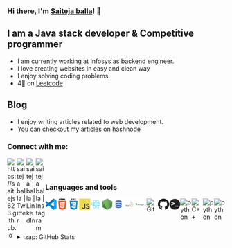 ### Hi there, I'm [Saiteja balla](https://saiteja623.github.io)! 👋

## I am a Java stack developer  & Competitive programmer

- I am currently working at Infosys as backend engineer.
- I love creating  websites in easy and clean way
- I enjoy  solving coding problems.
- 4🌟 on [Leetcode](https://leetcode.com/saiteja0413)



## Blog

- I enjoy writing articles related to web development.
- You can checkout my articles on [hashnode](https://saiteja0413.hashnode.dev)

### Connect with me:

[<img align="left" alt="https://saitejs623.github.io" width="22px" src="https://cdn.iconscout.com/icon/free/png-256/globe-416-444762.png" />](https://saiteja623.github.io)
[<img align="left" alt="saiteja balla | Twitter" width="22px" src="https://raw.githubusercontent.com/jmnote/z-icons/master/svg/twitter.svg" />](https://twitter.com/saiteja0413)
[<img align="left" alt="saiteja balla | LinkedIn" width="22px" src="https://image.flaticon.com/icons/png/512/174/174857.png" />](https://www.linkedin.com/in/saiteja-balla-07a6771b2
)
[<img align="left" alt="saiteja balla | Instagram" width="22px" src="https://image.flaticon.com/icons/png/128/1384/1384063.png" />](https://www.instagram.com/saiteja_balla0713/)

<br />
<br/>


### Languages and tools

<img align="left" alt="Visual Studio Code" width="26px" src="https://raw.githubusercontent.com/github/explore/80688e429a7d4ef2fca1e82350fe8e3517d3494d/topics/visual-studio-code/visual-studio-code.png" />
<img align="left" alt="HTML5" width="26px" src="https://raw.githubusercontent.com/github/explore/80688e429a7d4ef2fca1e82350fe8e3517d3494d/topics/html/html.png" />
<img align="left" alt="CSS3" width="26px" src="https://raw.githubusercontent.com/github/explore/80688e429a7d4ef2fca1e82350fe8e3517d3494d/topics/css/css.png" />
<img align="left" alt="JavaScript" width="26px" src="https://raw.githubusercontent.com/github/explore/80688e429a7d4ef2fca1e82350fe8e3517d3494d/topics/javascript/javascript.png" />
<img align="left" alt="React" width="26px" src="https://raw.githubusercontent.com/github/explore/80688e429a7d4ef2fca1e82350fe8e3517d3494d/topics/react/react.png" />
<img align="left" alt="Node.js" width="26px" src="https://raw.githubusercontent.com/github/explore/80688e429a7d4ef2fca1e82350fe8e3517d3494d/topics/nodejs/nodejs.png" />
<img align="left" alt="SQL" width="26px" src="https://raw.githubusercontent.com/github/explore/80688e429a7d4ef2fca1e82350fe8e3517d3494d/topics/sql/sql.png" />
<img align="left" alt="MySQL" width="26px" src="https://raw.githubusercontent.com/github/explore/80688e429a7d4ef2fca1e82350fe8e3517d3494d/topics/mysql/mysql.png" />

<img align="left" alt="MongoDB" width="26px" src="https://raw.githubusercontent.com/github/explore/80688e429a7d4ef2fca1e82350fe8e3517d3494d/topics/mongodb/mongodb.png" />
<img align="left" alt="Git" width="26px" src="https://raw.githubusercontent.com/jmnote/z-icons/master/svg/git.svg" />
<img align="left" alt="GitHub" width="26px" src="https://raw.githubusercontent.com/github/explore/78df643247d429f6cc873026c0622819ad797942/topics/github/github.png" />
<img align="left" alt="Terminal" width="26px" src="https://raw.githubusercontent.com/github/explore/80688e429a7d4ef2fca1e82350fe8e3517d3494d/topics/terminal/terminal.png" />
<img align="left" alt="python" width="26px" src="https://raw.githubusercontent.com/jmnote/z-icons/master/svg/python.svg" /> 
<img align="left" alt="C++" width="26px" src="https://raw.githubusercontent.com/jmnote/z-icons/master/svg/cpp.svg" />


<img align="left" alt="python" width="26px" src="https://image.flaticon.com/icons/png/128/226/226777.png" />
<img align="left" alt="python" width="26px" src="https://raw.githubusercontent.com/jmnote/z-icons/master/svg/c.svg" />

<br/>
<br/>

<hr>
<br/>
<details>
  <summary>:zap: GitHub Stats</summary>

  <img align="left" alt="codeSTACKr's GitHub Stats" src="https://github-readme-stats.vercel.app/api?username=saiteja623&show_icons=true&hide_border=true&theme=dracula" />

</details>
